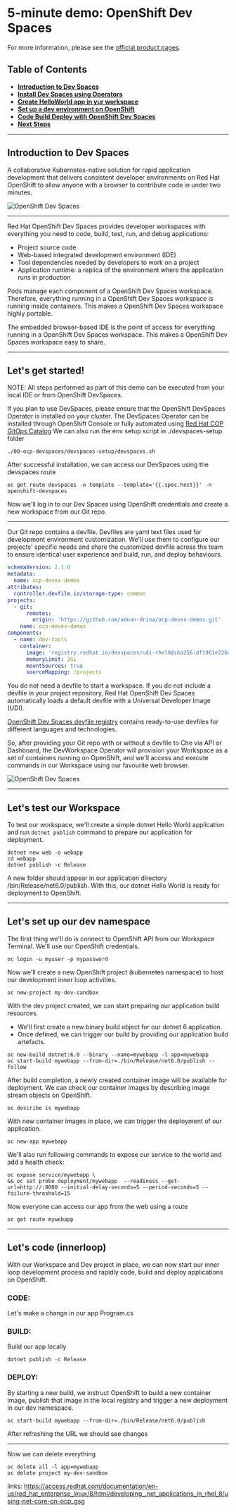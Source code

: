 # 5-minute demo: OpenShift Dev Spaces
For more information, please see the [official product pages](https://access.redhat.com/products/red-hat-openshift-dev-spaces).

## Table of Contents
- **[Introduction to Dev Spaces](#introduction-to-dev-spaces)**<br>
- **[Install Dev Spaces using Operators](#lets-get-started)**<br>
- **[Create HelloWorld app in yur workspace](#lets-test-our-workspace)**<br>
- **[Set up a dev environment on OpenShift](#lets-set-up-our-dev-namespace)**<br>
- **[Code Build Deploy with OpenShift Dev Spaces](#lets-code-innerloop)**<br>
- **[Next Steps](#next-steps)**<br>

---
## Introduction to Dev Spaces
A collaborative Kubernetes-native solution for rapid application development that delivers consistent developer environments on Red Hat OpenShift to allow anyone with a browser to contribute code in under two minutes.

![OpenShift Dev Spaces](../graphics/devspaces-00.png)

---
Red Hat OpenShift Dev Spaces provides developer workspaces with everything you need to code, build, test, run, and debug applications:

- Project source code
- Web-based integrated development environment (IDE)
- Tool dependencies needed by developers to work on a project
- Application runtime: a replica of the environment where the application runs in production

Pods manage each component of a OpenShift Dev Spaces workspace. Therefore, everything running in a OpenShift Dev Spaces workspace is running inside containers. This makes a OpenShift Dev Spaces workspace highly portable.

The embedded browser-based IDE is the point of access for everything running in a OpenShift Dev Spaces workspace. This makes a OpenShift Dev Spaces workspace easy to share.

---

## Let's get started!
NOTE: All steps performed as part of this demo can be executed from your local IDE or from OpenShift DevSpaces.

If you plan to use DevSpaces, please ensure that the OpenShift DevSpaces Operator is installed on your cluster.
The DevSpaces Operator can be installed through OpenShift Console or fully automated using [Red Hat COP GitOps Catalog](https://github.com/redhat-cop/gitops-catalog/tree/main/openshift-gitops-operator)
We can also run the env setup script in ./devspaces-setup folder

```shell
./00-ocp-devspaces/devspaces-setup/devspaces.sh
```

After successful installation, we can access our DevSpaces using the devspaces route

```
oc get route devspaces -o template --template='{{.spec.host}}' -n openshift-devspaces
```
Now we'll log in to our Dev Spaces using OpenShift credentials and create a new workspace from our Git repo.

---

Our Git repo contains a devfile. Devfiles are yaml text files used for development environment customization. We'll use them to configure our projects' specific needs and share the customized devfile across the team to ensure identical user experience and build, run, and deploy behaviours.

```yaml
schemaVersion: 2.1.0
metadata:
  name: ocp-devex-demos
attributes:
  controller.devfile.io/storage-type: common
projects:
  - git:
      remotes:
        origin: 'https://github.com/adnan-drina/ocp-devex-demos.git'
    name: ocp-devex-demos
components:
  - name: dev-tools
    container:
      image: 'registry.redhat.io/devspaces/udi-rhel8@sha256:df1961e226def97a83d403e46f7ddce9f0cdc6a97d7b894b33da718e34c5fcb3'
      memoryLimit: 2Gi
      mountSources: true
      sourceMapping: /projects
```
You do not need a devfile to start a workspace. If you do not include a devfile in your project repository, Red Hat OpenShift Dev Spaces automatically loads a default devfile with a Universal Developer Image (UDI).

[OpenShift Dev Spaces devfile registry](https://github.com/eclipse-che/che-devfile-registry) contains ready-to-use devfiles for different languages and technologies.

So, after providing your Git repo with or without a devfile to Che via API or Dashboard, the DevWorkspace Operator will provision your Workspace as a set of containers running on OpenShift, and we'll access and execute commands in our Workspace using our favourite web browser.

![OpenShift Dev Spaces](../graphics/devspaces-01.png)

---

## Let's test our Workspace

To test our workspace, we'll create a simple dotnet Hello World application and run ```dotnet publish``` command to prepare our application for deployment.

```shell
dotnet new web -o webapp
cd webapp
dotnet publish -c Release
```
A new folder should appear in our application directory /bin/Release/net6.0/publish.
With this, our dotnet Hello World is ready for deployment to OpenShift.

---

## Let's set up our dev namespace

The first thing we'll do is connect to OpenShift API from our Workspace Terminal. We'll use our OpenShift credentials.

```shell
oc login -u myuser -p mypassword
```
Now we'll create a new OpenShift project (kubernetes namespace) to host our development inner loop activities.

```shell
oc new-project my-dev-sandbox
```

With the dev project created, we can start preparing our application build resources.
- We'll first create a new binary build object for our dotnet 6 application.
- Once defined, we can trigger our build by providing our application build artefacts.

```shell
oc new-build dotnet:6.0 --binary --name=mywebapp -l app=mywebapp
oc start-build mywebapp --from-dir=./bin/Release/net6.0/publish --follow
```

After build completion, a newly created container image will be available for deployment. We can check our container images by describing image stream objects on OpenShift.

```shell
oc describe is mywebapp
```

With new container images in place, we can trigger the deployment of our application.
```shell
oc new-app mywebapp
```

We'll also run following commands to expose our service to the world and add a health check:
```shell
oc expose service/mywebapp \
&& oc set probe deployment/mywebapp  --readiness --get-url=http://:8080 --initial-delay-seconds=5 --period-seconds=5 --failure-threshold=15
```

Now everyone can access our app from the web using a route
```shell
oc get route mywebapp
```

---

## Let's code (innerloop)
With our Workspace and Dev project in place, we can now start our inner loop development process and rapidly code, build and deploy applications on OpenShift.

### CODE:
Let's make a change in our app Program.cs

### BUILD:
Build our app locally
```shell
dotnet publish -c Release
```

### DEPLOY:
By starting a new build, we instruct OpenShift to build a new container image, publish that image in the local registry and trigger a new deployment in our dev namespace.
```shell
oc start-build mywebapp --from-dir=./bin/Release/net6.0/publish
```

After refreshing the URL we should see changes

---

Now we can delete everything 
```shell
oc delete all -l app=mywebapp
oc delete project my-dev-sandbox
```

links:
https://access.redhat.com/documentation/en-us/red_hat_enterprise_linux/8/html/developing_.net_applications_in_rhel_8/using-net-core-on-ocp_gsg
